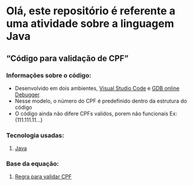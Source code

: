 # Olá, este repositório é referente a uma atividade sobre a linguagem Java

## “Código para validação de CPF”

### Informações sobre o código:

* Desenvolvido em dois ambientes, [Visual Studio Code](https://code.visualstudio.com/) e [GDB online Debugger](https://www.onlinegdb.com/)
* Nesse modelo, o número do CPF é predefinido dentro da estrutura do código
* O código ainda não difere CPFs validos, porem não funcionais Ex:(111.111.11...)

### Tecnologia usadas:

1. [Java](https://www.w3schools.com/java/)

### Base da equação:

1. [Regra para validar CPF](https://dicasdeprogramacao.com.br/algoritmo-para-validar-cpf/)

